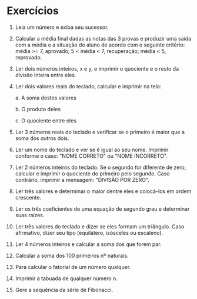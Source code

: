 # Exercícios

1. Leia um número e exiba seu sucessor.
2. Calcular a média final dadas as notas das 3 provas e produzir uma saída com a média e a situação do aluno de acordo com o seguinte critério: média >= 7, aprovado; 5 < média < 7, recuperação; média < 5, reprovado.
3. Ler dois números inteiros, x e y, e imprimir o quociente e o resto da divisão inteira entre eles.
4. Ler dois valores reais do teclado, calcular e imprimir na tela:

   a. A soma destes valores
   
   b. O produto deles
   
   c. O quociente entre eles

5. Ler 3 números reais do teclado e verificar se o primeiro é maior que a soma dos outros dois.
6. Ler um nome do teclado e ver se é igual ao seu nome. Imprimir conforme o caso: "NOME CORRETO" ou "NOME INCORRETO".
7. Ler 2 números inteiros do teclado. Se o segundo for diferente de zero, calcular e imprimir o quociente do primeiro pelo segundo. Caso contrário, imprimir a mensagem: "DIVISÃO POR ZERO".
8. Ler três valores e determinar o maior dentre eles e colocá-los em ordem crescente.
9. Ler os três coeficientes de uma equação de segundo grau e determinar suas raízes.
10. Ler três valores do teclado e dizer se eles formam um triângulo. Caso afirmativo, dizer seu tipo (equilátero, isósceles ou escaleno).
11. Ler 4 números inteiros e calcular a soma dos que forem par.
12. Calcular a soma dos 100 primeiros nº naturais.
13. Para calcular o fatorial de um número qualquer.
14. Imprimir a tabuada de qualquer número n.
15. Gere a sequência da série de Fibonacci.
